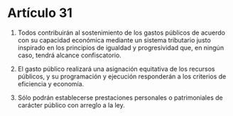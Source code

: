 # Artículo 31

1. Todos contribuirán al sostenimiento de los gastos públicos de acuerdo con su capacidad económica mediante un sistema tributario justo inspirado en los principios de igualdad y progresividad que, en ningún caso, tendrá alcance confiscatorio.

2. El gasto público realizará una asignación equitativa de los recursos públicos, y su programación y ejecución responderán a los criterios de eficiencia y economía.

3. Sólo podrán establecerse prestaciones personales o patrimoniales de carácter público con arreglo a la ley.
